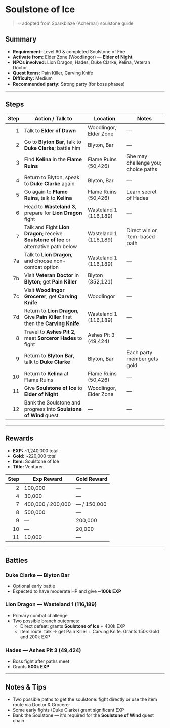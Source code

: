 # Soulstone of Ice

> ~ adopted from Sparkblaze (Achernar) soulstone guide

## Summary
- **Requirement:** Level 60 & completed Soulstone of Fire  
- **Activate from:** Elder Zone (Woodlingor) — **Elder of Night**  
- **NPCs involved:** Lion Dragon, Hades, Duke Clarke, Kelina, Veteran Doctor  
- **Quest Items:** Pain Killer, Carving Knife  
- **Difficulty:** Medium  
- **Recommended party:** Strong party (for boss phases)

---

## Steps

| Step | Action / Talk to                                                                       | Location               | Notes                               |
| ---: | -------------------------------------------------------------------------------------- | ---------------------- | ----------------------------------- |
|    1 | Talk to **Elder of Dawn**                                                              | Woodlingor, Elder Zone | —                                   |
|    2 | Go to **Blyton Bar**, talk to **Duke Clarke**; battle him                              | Blyton, Bar            | —                                   |
|    3 | Find **Kelina** in the **Flame Ruins**                                                 | Flame Ruins (50,426)   | She may challenge you; choice paths |
|    4 | Return to Blyton, speak to **Duke Clarke** again                                       | Blyton, Bar            | —                                   |
|    5 | Go again to **Flame Ruins**, talk to **Kelina**                                        | Flame Ruins (50,426)   | Learn secret of Hades               |
|    6 | Head to **Wasteland 3**, prepare for **Lion Dragon** fight                             | Wasteland 1 (116,189)  | —                                   |
|    7 | Talk and Fight **Lion Dragon**; receive **Soulstone of Ice** or alternative path below | Wasteland 1 (116,189)  | Direct win or item-based path       |
|   7a | Talk to **Lion Dragon**, and choose non-combat option                                  | Wasteland 1 (116,189)  | —                                   |
|   7b | Visit **Veteran Doctor** in **Blyton**; get **Pain Killer**                            | Blyton (352,121)       | —                                   |
|   7c | Visit **Woodlingor Grocerer**; get **Carving Knife**                                   | Woodlingor             | —                                   |
|   7d | Return to **Lion Dragon**, Give **Pain Killer** first then the **Carving Knife**       | Wasteland 1 (116,189)  | —                                   |
|    8 | Travel to **Ashes Pit 2**, meet **Sorceror Hades** to fight                            | Ashes Pit 3 (49,424)   | —                                   |
|    9 | Return to **Blyton Bar**, talk to **Duke Clarke**                                      | Blyton, Bar            | Each party member gets gold         |
|   10 | Return to **Kelina** at Flame Ruins                                                    | Flame Ruins (50,426)   | —                                   |
|   11 | Give **Soulstone of Ice** to **Elder of Night**                                        | Woodlingor, Elder Zone | —                                   |
|   12 | Bank the Soulstone and progress into **Soulstone of Wind** quest                       | —                      | —                                   |

---

## Rewards
- **EXP:** ~1,240,000 total  
- **Gold:** ~220,000 total  
- **Item:** Soulstone of Ice  
- **Title:** Venturer  

| Step | Exp Reward        | Gold Reward |
| ---: | ----------------- | ----------- |
|    2 | 100,000           | —           |
|    4 | 30,000            | —           |
|    7 | 400,000 / 200,000 | — / 150,000 |
|    8 | 500,000           | —           |
|    9 | —                 | 200,000     |
|   10 | —                 | 20,000      |
|   11 | 10,000            | —           |

---

## Battles

### Duke Clarke — Blyton Bar
- Optional early battle  
- Expected to have moderate HP and give **~100k EXP**

### Lion Dragon — Wasteland 1 (116,189)
- Primary combat challenge  
- Two possible branch outcomes:
    - Direct defeat: grants **Soulstone of Ice** + 400k EXP  
    - Item route: talk → get Pain Killer + Carving Knife. Grants 150k Gold and 200k EXP

### Hades — Ashes Pit 3 (49,424)
- Boss fight after paths meet  
- Grants **500k EXP**

---

## Notes & Tips
- Two possible paths to get the soulstone: fight directly or use the item route via Doctor & Grocerer  
- Some early fights (Duke Clarke) grant significant EXP  
- Bank the Soulstone — it's required for the **Soulstone of Wind** quest chain  

